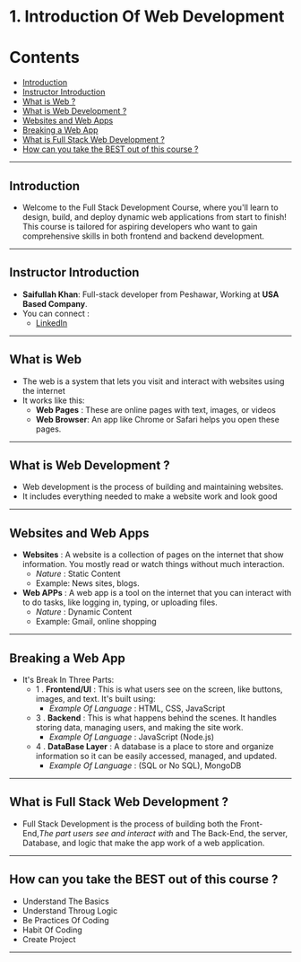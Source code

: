 # 1. **Introduction Of Web Development**
# Contents
  - [Introduction](#Introduction)
  - [Instructor Introduction](#Instructor_Introduction)
  - [What is Web ?](#What_is_Web?)
  - [What is Web Development ?](#What_is_Web_Development?)
  - [Websites and Web Apps](#Websites_and_Web_Apps)
  - [Breaking a Web App](#Breaking_a_Web_App)
  - [What is Full Stack Web Development ?](#What_is_Full_Stack_Web_Wevelopment?)
  - [How can you take the BEST out of this course ?](#How_can_you_take_the-BEST_out_of_this_ourse?)
------   
## Introduction
- Welcome to the Full Stack Development Course, where you'll learn to design, build, and deploy dynamic web applications from start to 
  finish! This course is tailored for aspiring developers who want to gain comprehensive skills in both frontend and backend development. 
------
## Instructor Introduction
- **Saifullah Khan**: Full-stack developer from Peshawar, Working at **USA Based  Company**.
- You can connect :
  - [LinkedIn](https://www.linkedin.com/in/saifullah-khan-4aa554231/)
------
## What is Web
- The web is a system that lets you visit and interact with websites using the internet
- It works like this:
  - **Web Pages**  : These are online pages with text, images, or videos
  - **Web Browser**: An app like Chrome or Safari helps you open these pages. 
------
## What is Web Development ?
- Web development is the process of building and maintaining websites.
- It includes everything needed to make a website work and look good
------
## Websites and Web Apps
- **Websites** : A website is a collection of pages on the internet that show information. You mostly read or watch things without much interaction.
   - *Nature* : Static Content
   - Example: News sites, blogs.
- **Web APPs** : A web app is a tool on the internet that you can interact with to do tasks, like logging in, typing, or uploading files.
  - *Nature* : Dynamic Content
  - Example: Gmail, online shopping 
------
## Breaking a Web App
- It's Break In Three Parts:
  - 1 . **Frontend/UI** :  This is what users see on the screen, like buttons, images, and text. It's built using:
       - *Example Of Language* : HTML, CSS, JavaScript
  - 3 . **Backend**  : This is what happens behind the scenes. It handles storing data, managing users, and making the site work.
       - *Example Of Language* : JavaScript (Node.js)
  - 4 . **DataBase Layer**  : A database is a place to store and organize information so it can be easily accessed, managed, and updated.
       - *Example Of Language* : (SQL or No SQL), MongoDB   
------
## What is Full Stack Web Development ?
- Full Stack Development is the process of building both the Front-End,*The part users see and interact with* and The Back-End, the server, Database, and logic that make the app work of a web application.
------
## How can you take the BEST out of this course ?
- Understand The Basics
- Understand Throug Logic
- Be Practices Of Coding
- Habit Of Coding
- Create Project
  

---



